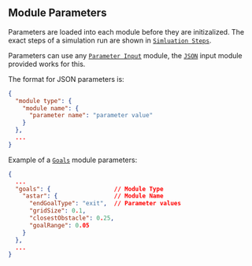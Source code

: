 
## Module Parameters

Parameters are loaded into each module before they are initizalized. The exact steps of a simulation run are shown in [`Simluation Steps`](sim_overview.md).

Parameters can use any [`Parameter Input`](modules/input.md) module, the [`JSON`](base_modules.md) input module provided works for this.

The format for JSON parameters is:
```JSON
{
  "module type": {
    "module name": {
      "parameter name": "parameter value"
    }
  },
  ...
}
```

Example of a [`Goals`](modules/goals.md) module parameters:
```JSON
{
  ...
  "goals": {                  // Module Type
    "astar": {                // Module Name
      "endGoalType": "exit",  // Parameter values
      "gridSize": 0.1,
      "closestObstacle": 0.25,
      "goalRange": 0.05
    }
  },
  ...
}
```
